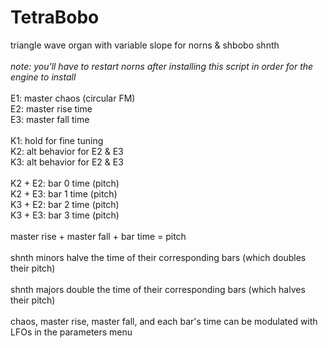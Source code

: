 # TetraBobo

triangle wave organ with variable slope for norns & shbobo shnth<br>
<br>
<i>note: you'll have to restart norns after installing this script in order for the engine to install</i><br>
<br>
E1: master chaos (circular FM)<br>
E2: master rise time<br>
E3: master fall time<br>
<br>
K1: hold for fine tuning<br>
K2: alt behavior for E2 & E3<br>
K3: alt behavior for E2 & E3<br>
<br>
K2 + E2: bar 0 time (pitch)<br>
K2 + E3: bar 1 time (pitch)<br>
K3 + E2: bar 2 time (pitch)<br>
K3 + E3: bar 3 time (pitch)<br>
<br>
master rise + master fall + bar time = pitch<br>
<br>
shnth minors halve the time of their corresponding bars (which doubles their pitch)<br>
<br>
shnth majors double the time of their corresponding bars (which halves their pitch)<br>
<br>
chaos, master rise, master fall, and each bar's time can be modulated with LFOs in the parameters menu
